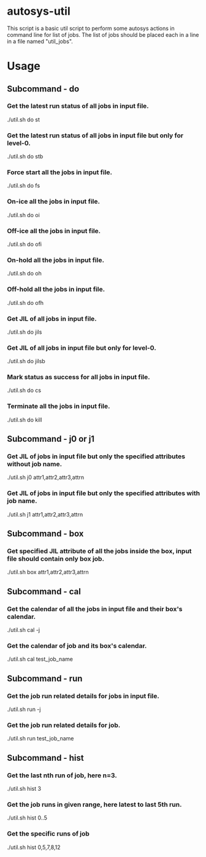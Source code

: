 # autosys-util

This script is a basic util script to perform some autosys actions in command line for list of jobs.
The list of jobs should be placed each in a line in a file named "util_jobs".

# Usage

## Subcommand - do

### Get the latest run status of all jobs in input file.
./util.sh do st

### Get the latest run status of all jobs in input file but only for level-0.
./util.sh do stb

### Force start all the jobs in input file.
./util.sh do fs

### On-ice all the jobs in input file.
./util.sh do oi

### Off-ice all the jobs in input file.
./util.sh do ofi

### On-hold all the jobs in input file.
./util.sh do oh

### Off-hold all the jobs in input file.
./util.sh do ofh

### Get JIL of all jobs in input file.
./util.sh do jils

### Get JIL of all jobs in input file but only for level-0.
./util.sh do jilsb

### Mark status as success for all jobs in input file.
./util.sh do cs

### Terminate all the jobs in input file.
./util.sh do kill

## Subcommand - j0 or j1

### Get JIL of jobs in input file but only the specified attributes without job name.
./util.sh j0 attr1,attr2,attr3,attrn

### Get JIL of jobs in input file but only the specified attributes with job name.
./util.sh j1 attr1,attr2,attr3,attrn

## Subcommand - box

### Get specified JIL attribute of all the jobs inside the box, input file should contain only box job.
./util.sh box attr1,attr2,attr3,attrn

## Subcommand - cal

### Get the calendar of all the jobs in input file and their box's calendar.
./util.sh cal -j

### Get the calendar of job and its box's calendar.
./util.sh cal test_job_name

## Subcommand - run

### Get the job run related details for jobs in input file.
./util.sh run -j

### Get the job run related details for job.
./util.sh run test_job_name

## Subcommand - hist

### Get the last nth run of job, here n=3.
./util.sh hist 3

### Get the job runs in given range, here latest to last 5th run.
./util.sh hist 0..5

### Get the specific runs of job
./util.sh hist 0,5,7,8,12
